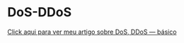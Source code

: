 # DoS-DDoS

[Click aqui para ver meu artigo sobre DoS, DDoS — básico](https://medium.com/@robertocoliver/dos-ddos-b%C3%A1sico-61adcbab5fa1)
